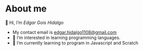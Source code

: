  # About me
👋 Hi, I’m *Edgar Gois Hidalgo*
- My contact email is edgar.hidalgo1108@gmail.com
- 👀 I’m interested in learning programming languages.
- 🌱 I’m currently learning to program in Javascript and Scratch

